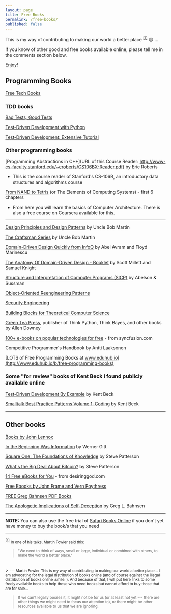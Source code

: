 ```yaml
---
layout: page
title: Free Books
permalink: /free-books/
published: false
---
```



This is my way of contributing to making our world a better place <sup id="footnote-indicator-1"><a href="#footnote-1">[1]</a></sup> :smile: ... 


If you know of other good and free books available online, please tell me in the comments section below.

Enjoy!


## Programming Books

[Free Tech Books](http://www.freetechbooks.com)


### TDD books

[Bad Tests, Good Tests](http://practicalunittesting.com/btgt.php)

[Test-Driven Development with Python](http://www.obeythetestinggoat.com/pages/book.html#toc)

[Test-Driven Development: Extensive Tutorial](https://leanpub.com/tdd-ebook/read)

### Other programming books

[Programming Abstractions in C++](URL of this Course Reader: http://www-cs-faculty.stanford.edu/~eroberts/CS106BX-Reader.pdf) by Eric Roberts

- This is the course reader of Stanford's CS-106B, an introductory data structures and algorithms course

[From NAND to Tetris](http://nand2tetris.org/course.php) (or The Elements of Computing Systems) - first 6 chapters

- From here you will learn the basics of Computer Architecture. There is also a free course on Coursera available for this.

---

<!-- 
- Learn TDD and Django
 -->

 [Design Principles and Design Patterns](https://docs.google.com/file/d/0BxR1naE0JfyzV2JVbkYwRE5odGM/edit) by Uncle Bob Martin

 [The Craftsman Series](https://github.com/sensui/the-craftsman-book) by Uncle Bob Martin

[Domain-Driven Design Quickly from InfoQ](http://infoq.com/books/domain-driven-design-quickly) by Abel Avram and Floyd Marinescu

[The Anatomy Of Domain-Driven Design - Booklet](https://leanpub.com/theanatomyofdomain-drivendesign) by Scott Millett and Samuel Knight

[Structure and Interpretation of Computer Programs (SICP)](https://sicpebook.wordpress.com/ebook/) by Abelson & Sussman

[Object-Oriented Reengineering Patterns](http://scg.unibe.ch/download/oorp/)

[Security Engineering](http://www.cl.cam.ac.uk/~rja14/book.html)

[Building Blocks for Theoretical Computer Science](http://mfleck.cs.illinois.edu/building-blocks/)

[Green Tea Press](http://greenteapress.com/wp/), publisher of Think Python, Think Bayes, and other books by Allen Downey

[100+ e-books on popular technologies for free](https://www.syncfusion.com/resources/techportal/ebooks) - from syncfusion.com

Competitive Programmer's Handbook by Antti Laaksonen

[LOTS of Free Programming Books at www.eduhub.io](http://www.eduhub.io/b/free-programming-books)


### Some "for review" books of Kent Beck I found publicly available online

[Test-Driven Development By Example](http://www.eecs.yorku.ca/course_archive/2003-04/W/3311/sectionM/case_studies/money/KentBeck_TDD_byexample.pdf) by Kent Beck

[Smalltalk Best Practice Patterns Volume 1: Coding](https://pdfs.semanticscholar.org/e025/d7b42423a45fe0c22bc13ab1d5be5a22b616.pdf) by Kent Beck

---

## Other books

[Books by John Lennox](https://www.myrtlefieldhouse.com/en/book-series/encounters)

[In the Beginning Was Information](https://answersingenesis.org/answers/books/in-beginning-was-information/) by Werner Gitt

[Square One: The Foundations of Knowledge](http://steve-patterson.com/wp-content/uploads/2016/12/SquareOne_PDF.pdf) by Steve Patterson

[What's the Big Deal About Bitcoin?](http://steve-patterson.com/wp-content/uploads/2015/03/WhatsTheBigDealAboutBitcoin.pdf) by Steve Patterson

[14 Free eBooks for You](http://www.desiringgod.org/articles/14-free-ebooks-for-you) - from desiringgod.com

[Free Ebooks by John Frame and Vern Poythress](https://frame-poythress.org/ebooks/)

[FREE Greg Bahnsen PDF Books](https://presupp101.wordpress.com/2013/07/15/free-greg-bahnsen-pdf-books/)

[The Apologetic Implications of Self-Deception](https://biblicalthinker.files.wordpress.com/2013/01/the-apologetic-implications-of-self-deception.pdf) by Greg L. Bahnsen


---

**NOTE:** You can also use the free trial of [Safari Books Online](https://www.safaribooksonline.com) if you don't yet have money to buy the book/s that you need


-----


<sup id="footnote-1">[[1]](#footnote-indicator-1)</sup> <small>In one of his talks, Martin Fowler said this:</small>

> <small>"We need to think of ways, small or large, individual or combined with others, to make the world a better place."</small>
<br />
> <small>--- Martin Fowler</small>

<small>
This is my way of contributing to making our world a better place... 
</small>

<small>
I am advocating for the legal distribution of books online (and of course against the illegal distribution of books online :smile: ). And because of that, I will put here links to some freely available books to help those who need books but cannot afford to buy those that are for sale...
</small>

> <small>If we can't legally posses it, it might not be for us (or at least not yet --- there are other things we might need to focus our attention to), or there might be other resources available to us that we are ignoring.</small>


